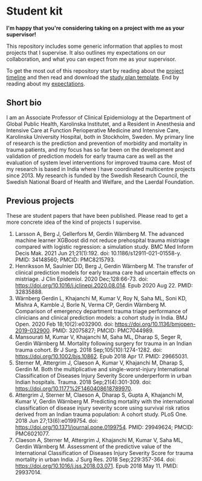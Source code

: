 # Student kit

**I'm happy that you're considering taking on a project with me as your supervisor!**

This repository includes some generic information that applies to most projects that I supervise. It also outlines my expectations on our collaboration, and what you can expect from me as your supervisor. 

To get the most out of this repository start by reading about the [project timeline](project-timeline.md) and then read and download the [study plan template](study-plan.md). End by reading about my [expectations](expectations.md). 

## Short bio

I am an Associate Professor of Clinical Epidemiology at the Department of Global Public Health, Karolinska Institutet, and a Resident in Anesthesia and Intensive Care at Function Perioperative Medicine and Intensive Care, Karolinska University Hospital, both in Stockholm, Sweden. My primary line of research is the prediction and prevention of morbidity and mortality in trauma patients, and my focus has so far been on the development and validation of prediction models for early trauma care as well as the evaluation
of system level interventions for improved trauma care. Most of my research is based in India where I have coordinated multicentre projects since 2013. My research is funded by the Swedish Research Council, the Swedish National Board of Health and Welfare, and the Laerdal Foundation.

## Previous projects

These are student papers that have been published. Please read to get a more concrete idea of the kind of projects I supervise.

1. Larsson A, Berg J, Gellerfors M, Gerdin Wärnberg M. The advanced machine learner XGBoost did not reduce prehospital trauma mistriage compared with logistic regression: a simulation study. BMC Med Inform Decis Mak. 2021 Jun 21;21(1):192. doi: 10.1186/s12911-021-01558-y. PMID: 34148560; PMCID: PMC8215793.
2. Henriksson M, Saulnier DD, Berg J, Gerdin Wärnberg M. The transfer of clinical prediction models for early trauma care had uncertain effects on mistriage. J Clin Epidemiol. 2020 Dec;128:66-73. doi: https://doi.org/10.1016/j.jclinepi.2020.08.014. Epub 2020 Aug 22. PMID: 32835888.
3. Wärnberg Gerdin L, Khajanchi M, Kumar V, Roy N, Saha ML, Soni KD, Mishra A, Kamble J, Borle N, Verma CP, Gerdin Wärnberg M. Comparison of emergency department trauma triage performance of clinicians and clinical prediction models: a cohort study in India. BMJ Open. 2020 Feb 18;10(2):e032900. doi: https://doi.org/10.1136/bmjopen-2019-032900. PMID: 32075827; PMCID: PMC7044989.
4. Mansourati M, Kumar V, Khajanchi M, Saha ML, Dharap S, Seger R, Gerdin Wärnberg M. Mortality following surgery for trauma in an Indian trauma cohort. Br J Surg. 2018 Sep;105(10):1274-1282. doi: https://doi.org/10.1002/bjs.10862. Epub 2018 Apr 17. PMID: 29665031.
5. Sterner M, Attergrim J, Claeson A, Kumar V, Khajanchi M, Dharap S, Gerdin M. Both the multiplicative and single-worst-injury International Classification of Diseases Injury Severity Score underperform in urban Indian hospitals. Trauma. 2018 Sep;21(4):301-309. doi: https://doi.org/10.1177%2F1460408618789970.
6. Attergrim J, Sterner M, Claeson A, Dharap S, Gupta A, Khajanchi M, Kumar V, Gerdin Wärnberg M. Predicting mortality with the international classification of disease injury severity score using survival risk ratios derived from an Indian trauma population: A cohort study. PLoS One. 2018 Jun 27;13(6):e0199754. doi: https://doi.org/10.1371/journal.pone.0199754. PMID: 29949624; PMCID: PMC6021077.
7. Claeson A, Sterner M, Attergrim J, Khajanchi M, Kumar V, Saha ML, Gerdin Wärnberg M. Assessment of the predictive value of the International Classification of Diseases Injury Severity Score for trauma mortality in urban India. J Surg Res. 2018 Sep;229:357-364. doi: https://doi.org/10.1016/j.jss.2018.03.071. Epub 2018 May 11. PMID: 29937014.
